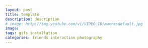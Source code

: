 ```yaml
---
layout: post
title: template
description: description
# image: http://img.youtube.com/vi/VIDEO_ID/maxresdefault.jpg
image: 
tags: gifs installation
categories: friends interaction photography
---
```

